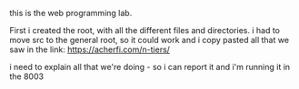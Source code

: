 this is the web programming lab. 

First i created the root, with all the different files and directories. 
i had to move src to the general root, so it could work 
and i copy pasted all that we saw in the link: https://acherfi.com/n-tiers/

i need to explain all that we're doing - so i can report it 
and i'm running it in the 8003 